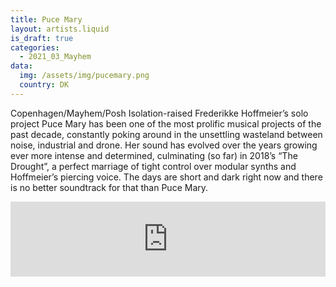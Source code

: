 ```yaml
---
title: Puce Mary
layout: artists.liquid
is_draft: true
categories:
  - 2021_03_Mayhem
data:
  img: /assets/img/pucemary.png
  country: DK
---
```


Copenhagen/Mayhem/Posh Isolation-raised Frederikke Hoffmeier’s solo project Puce Mary has been one of the most prolific musical projects of the past decade, constantly poking around in the unsettling wasteland between noise, industrial and drone. Her sound has evolved over the years growing ever more intense and determined, culminating (so far) in 2018’s “The Drought”, a perfect marriage of tight control over modular synths and Hoffmeier’s piercing voice. The days are short and dark right now and there is no better soundtrack for that than Puce Mary.

<iframe style="border: 0; width: 100%; height: 120px;" src="https://bandcamp.com/EmbeddedPlayer/album=2400322426/size=large/bgcol=ffffff/linkcol=0687f5/tracklist=false/artwork=small/transparent=true/" seamless><a href="https://puce-mary.bandcamp.com/album/the-drought">The Drought by Puce Mary</a></iframe>
